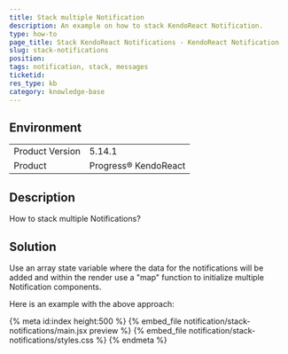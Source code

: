 ```yaml
---
title: Stack multiple Notification 
description: An example on how to stack KendoReact Notification.
type: how-to
page_title: Stack KendoReact Notifications - KendoReact Notification
slug: stack-notifications
position:
tags: notification, stack, messages
ticketid: 
res_type: kb
category: knowledge-base
---
```


## Environment
<table>
    <tbody>
	    <tr>
	    	<td>Product Version</td>
	    	<td>5.14.1</td>
	    </tr>
	    <tr>
	    	<td>Product</td>
	    	<td>Progress® KendoReact</td>
	    </tr>
    </tbody>
</table>


## Description
How to stack multiple Notifications?

## Solution
Use an array state variable where the data for the notifications will be added and within the render use a "map" function to initialize multiple Notification components.

Here is an example with the above approach:

{% meta id:index height:500 %}
{% embed_file notification/stack-notifications/main.jsx preview %}
{% embed_file notification/stack-notifications/styles.css %}
{% endmeta %}
